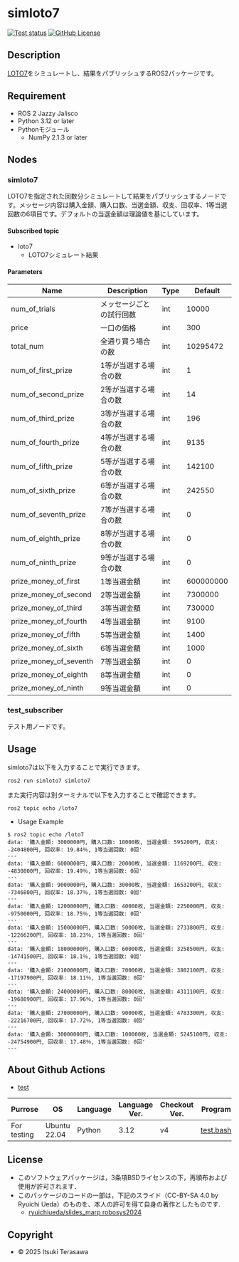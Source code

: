 # simloto7
<a href="https://github.com/IT2729/simloto7_ros2/actions/workflows/test.yml"><img src="https://github.com/IT2729/simloto7_ros2/actions/workflows/test.yml/badge.svg" alt="Test status"></a>
<a href="https://github.com/IT2729/simloto7_ros2/tree/main?tab=BSD-3-Clause-1-ov-file"><img alt="GitHub License" src="https://img.shields.io/github/license/IT2729/simloto7_ros2"></a>

## Description
<a href="https://www.takarakuji-official.jp/kuji/loto/loto7/">LOTO7</a>をシミュレートし、結果をパブリッシュするROS2パッケージです。

## Requirement
- ROS 2 Jazzy Jalisco
- Python 3.12 or later
- Pythonモジュール
    - NumPy 2.1.3 or later

## Nodes
### simloto7
LOTO7を指定された回数分シミュレートして結果をパブリッシュするノードです。メッセージ内容は購入金額、購入口数、当選金額、収支、回収率、1等当選回数の6項目です。デフォルトの当選金額は理論値を基にしています。

#### Subscribed topic
- loto7
    - LOTO7シミュレート結果

#### Parameters

|Name                    | Description              | Type | Default   |
|------------------------|--------------------------|------|-----------|
| num_of_trials          | メッセージごとの試行回数 | int  | 10000     |
| price                  | 一口の価格               | int  | 300       |
| total_num              | 全通り買う場合の数       | int  | 10295472  |
| num_of_first_prize     | 1等が当選する場合の数    | int  | 1         |
| num_of_second_prize    | 2等が当選する場合の数    | int  | 14        |
| num_of_third_prize     | 3等が当選する場合の数    | int  | 196       |
| num_of_fourth_prize    | 4等が当選する場合の数    | int  | 9135      |
| num_of_fifth_prize     | 5等が当選する場合の数    | int  | 142100    |
| num_of_sixth_prize     | 6等が当選する場合の数    | int  | 242550    |
| num_of_seventh_prize   | 7等が当選する場合の数    | int  | 0         |
| num_of_eighth_prize    | 8等が当選する場合の数    | int  | 0         |
| num_of_ninth_prize     | 9等が当選する場合の数    | int  | 0         |
| prize_money_of_first   | 1等当選金額              | int  | 600000000 |
| prize_money_of_second  | 2等当選金額              | int  | 7300000   |
| prize_money_of_third   | 3等当選金額              | int  | 730000    |
| prize_money_of_fourth  | 4等当選金額              | int  | 9100      |
| prize_money_of_fifth   | 5等当選金額              | int  | 1400      |
| prize_money_of_sixth   | 6等当選金額              | int  | 1000      |
| prize_money_of_seventh | 7等当選金額              | int  | 0         |
| prize_money_of_eighth  | 8等当選金額              | int  | 0         |
| prize_money_of_ninth   | 9等当選金額              | int  | 0         |

### test_subscriber
テスト用ノードです。

## Usage
simloto7は以下を入力することで実行できます。
```
ros2 run simloto7 simloto7
```

また実行内容は別ターミナルで以下を入力することで確認できます。
```
ros2 topic echo /loto7
```

- Usage Example
```
$ ros2 topic echo /loto7
data: '購入金額: 3000000円, 購入口数: 10000枚, 当選金額: 595200円, 収支: -2404800円, 回収率: 19.84％, 1等当選回数: 0回'
---
data: '購入金額: 6000000円, 購入口数: 20000枚, 当選金額: 1169200円, 収支: -4830800円, 回収率: 19.49％, 1等当選回数: 0回'
---
data: '購入金額: 9000000円, 購入口数: 30000枚, 当選金額: 1653200円, 収支: -7346800円, 回収率: 18.37％, 1等当選回数: 0回'
---
data: '購入金額: 12000000円, 購入口数: 40000枚, 当選金額: 2250000円, 収支: -9750000円, 回収率: 18.75％, 1等当選回数: 0回'
---
data: '購入金額: 15000000円, 購入口数: 50000枚, 当選金額: 2733800円, 収支: -12266200円, 回収率: 18.23％, 1等当選回数: 0回'
---
data: '購入金額: 18000000円, 購入口数: 60000枚, 当選金額: 3258500円, 収支: -14741500円, 回収率: 18.1％, 1等当選回数: 0回'
---
data: '購入金額: 21000000円, 購入口数: 70000枚, 当選金額: 3802100円, 収支: -17197900円, 回収率: 18.11％, 1等当選回数: 0回'
---
data: '購入金額: 24000000円, 購入口数: 80000枚, 当選金額: 4311100円, 収支: -19688900円, 回収率: 17.96％, 1等当選回数: 0回'
---
data: '購入金額: 27000000円, 購入口数: 90000枚, 当選金額: 4783300円, 収支: -22216700円, 回収率: 17.72％, 1等当選回数: 0回'
---
data: '購入金額: 30000000円, 購入口数: 100000枚, 当選金額: 5245100円, 収支: -24754900円, 回収率: 17.48％, 1等当選回数: 0回'
---
```

## About Github Actions
- <a href="https://github.com/IT2729/simloto7_ros2/blob/main/.github/workflows/test.yml">test</a>

| Purrose     | OS           | Language | Language Ver.     | Checkout Ver.     | Program   |
|-------------|--------------|----------|-------------------|-------------------|-----------|
| For testing | Ubuntu 22.04 | Python   | 3.12              | v4                | <a href="https://github.com/IT2729/simloto7_ros2/blob/main/test/test.bash">test.bash</a> |

## License
- このソフトウェアパッケージは，3条項BSDライセンスの下，再頒布および使用が許可されます．
- このパッケージのコードの一部は，下記のスライド（CC-BY-SA 4.0 by Ryuichi Ueda）のものを、本人の許可を得て自身の著作としたものです.
    - <a href="https://github.com/ryuichiueda/slides_marp/tree/master/robosys2024">ryuichiueda/slides_marp robosys2024</a>

## Copyright
- © 2025 Itsuki Terasawa
